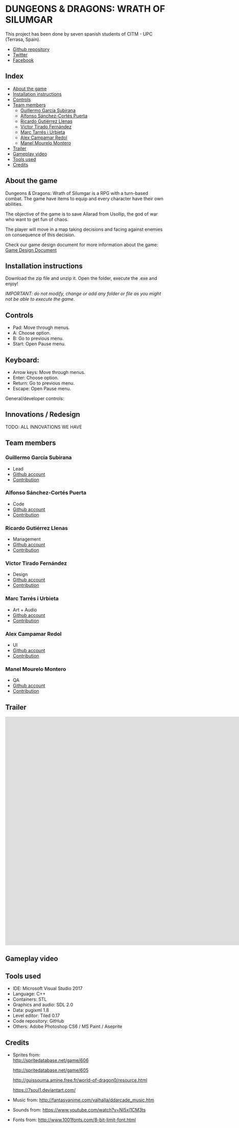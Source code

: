 ﻿# DUNGEONS & DRAGONS: WRATH OF SILUMGAR

This project has been done by seven spanish students of CITM - UPC (Terrasa, Spain).  

* [Github repository](https://github.com/Wilhelman/DD-Shadow-over-Mystara)  
* [Twitter](https://twitter.com/Triggered_Squid)
* [Facebook](https://www.facebook.com/Triggered-Squid)


## Index

* [About the game](https://wilhelman.github.io/DD-Wrath-of-Silumgar/#about-the-game)
* [Installation instructions](https://wilhelman.github.io/DD-Wrath-of-Silumgar/#installation-instructions)
* [Controls](https://wilhelman.github.io/DD-Wrath-of-Silumgar/#controls)
* [Team members](https://wilhelman.github.io/DD-Wrath-of-Silumgar/#team-members)
  * [Guillermo García Subirana](https://wilhelman.github.io/DD-Wrath-of-Silumgar/#guillermo-garcía-subirana)
  * [Alfonso Sánchez-Cortés Puerta](https://wilhelman.github.io/DD-Wrath-of-Silumgar/#alfonso-sánchez-cortés-puerta)
  * [Ricardo Gutiérrez Llenas](https://wilhelman.github.io/DD-Wrath-of-Silumgar/#ricardo-gutiérrez-llenas)
  * [Victor Tirado Fernández](https://wilhelman.github.io/DD-Wrath-of-Silumgar/#victor-tirado-fernández)
  * [Marc Tarrés i Urbieta](https://wilhelman.github.io/DD-Wrath-of-Silumgar/#marc-tarrés-i-urbieta)
  * [Alex Campamar Redol](https://wilhelman.github.io/DD-Wrath-of-Silumgar/#alex_campamar_redol)
  * [Manel Mourelo Montero](https://wilhelman.github.io/DD-Wrath-of-Silumgar/#manel-mourelo-montero)
* [Trailer](https://wilhelman.github.io/DD-Wrath-of-Silumgar/#trailer)
* [Gameplay video](https://wilhelman.github.io/DD-Wrath-of-Silumgar/#gameplay-video)
* [Tools used](https://wilhelman.github.io/DD-Wrath-of-Silumgar/#tools-used)
* [Credits](https://wilhelman.github.io/DD-Wrath-of-Silumgar/#credits)


## About the game
Dungeons & Dragons: Wrath of Silumgar is a RPG with a turn-based combat. The game have items to equip and every character have their own abilities.

The objective of the game is to save Allarad from Usollip, the god of war who want to get fun of chaos.

The player will move in a map taking decisions and facing against enemies on consequence of this decision.

Check our game design document for more information about the game: [Game  Design Document](https://github.com/Wilhelman/DD-Shadow-over-Mystara/wiki/Game-Design-Document)

## Installation instructions

Download the zip file and unzip it. Open the folder, execute the .exe and enjoy!

_IMPORTANT: do not modify, change or add any folder or file as you might not be able to execute the game._

## Controls

* Pad: Move through menus.
* A: Choose option.
* B: Go to previous menu.
* Start: Open Pause menu.


## Keyboard:

* Arrow keys: Move through menus.
* Enter: Choose option.
* Return: Go to previous menu.
* Escape: Open Pause menu.

General/developer controls:

## Innovations / Redesign
TODO: ALL INNOVATIONS WE HAVE

## Team members

### Guillermo García Subirana
* Lead
* [Github account](https://github.com/Wilhelman)
* [Contribution](https://wilhelman.github.io/DD-Wrath-of-Silumgar/Guillermo_contribution)

### Alfonso Sánchez-Cortés Puerta 
* Code
* [Github account](https://github.com/Siitoo)
* [Contribution](https://wilhelman.github.io/DD-Wrath-of-Silumgar/Alfonso_contribution)

### Ricardo Gutiérrez Llenas
* Management
* [Github account](https://github.com/Ricardogll)
* [Contribution](https://wilhelman.github.io/DD-Wrath-of-Silumgar/Ricardo_contribution)

### Victor Tirado Fernández
* Design
* [Github account](https://github.com/VictorTirado)
* [Contribution](https://wilhelman.github.io/DD-Wrath-of-Silumgar/Victor_contribution)

### Marc Tarrés i Urbieta
* Art + Audio
* [Github account](https://github.com/MAtaur00)
* [Contribution](https://wilhelman.github.io/DD-Wrath-of-Silumgar/Marc_contribution)

### Alex Campamar Redol
* UI
* [Github account](https://github.com/Acaree)
* [Contribution](https://wilhelman.github.io/DD-Wrath-of-Silumgar/Alex_contribution)

### Manel Mourelo Montero
* QA
* [Github account](https://github.com/manelmourelo)
* [Contribution](https://wilhelman.github.io/DD-Wrath-of-Silumgar/Manel_contribution)

## Trailer

<iframe width="1903" height="715" src="https://www.youtube.com/embed/9_9DGbxZBRY" frameborder="0" allow="autoplay; encrypted-media" allowfullscreen></iframe>


## Gameplay video

## Tools used
* IDE: Microsoft Visual Studio 2017
* Language: C++
* Containers: STL
* Graphics and audio: SDL 2.0
* Data: pugixml 1.8
* Level editor: Tiled 0.17
* Code repository: GitHub
* Others: Adobe Photoshop CS6 / MS Paint / Aseprite

## Credits

* Sprites from:  
  http://spritedatabase.net/game/606  
  
  http://spritedatabase.net/game/605
  
  http://guissouma.amine.free.fr/world-of-dragon0/resource.html
  
  https://7soul1.deviantart.com/

* Music from: 
  http://fantasyanime.com/valhalla/ddarcade_music.htm

* Sounds from: 
  https://www.youtube.com/watch?v=NI5xl1CM3ts

* Fonts from:
  http://www.1001fonts.com/8-bit-limit-font.html

